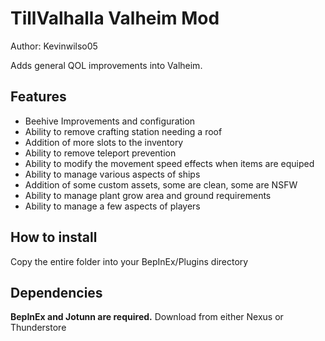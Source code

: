 <h1> TillValhalla Valheim Mod </h1> 
<p> Author: Kevinwilso05

  Adds general QOL improvements into Valheim. </p> 

<h2> Features </h2>  
  <ul> 
    <li> Beehive Improvements and configuration </li> 
  <li> Ability to remove crafting station needing a roof </li> 
  <li> Addition of more slots to the inventory </li> 
  <li> Ability to remove teleport prevention </li> 
  <li> Ability to modify the movement speed effects when items are equiped </li>
  <li> Ability to manage various aspects of ships </li>
  <li> Addition of some custom assets, some are clean, some are NSFW </li> 
  <li> Ability to manage plant grow area and ground requirements </li>
  <li> Ability to manage a few aspects of players </li> 
  </ul>

<h2> How to install </h2> 

<p> Copy the entire folder into your BepInEx/Plugins directory </p> 

<h2> Dependencies </h2>
<p> <b> BepInEx and Jotunn are required.</b> Download from either Nexus or Thunderstore </p> 
